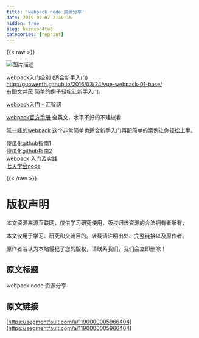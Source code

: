 ```yaml
---
title: 'webpack node 资源分享' 
date: 2019-02-07 2:30:15
hidden: true
slug: bxznxod4te8
categories: [reprint]
---
```


{{< raw >}}

                    
<p><span class="img-wrap"><img data-src="/img/bVzbAc" src="https://static.alili.tech/img/bVzbAc" alt="图片描述" title="图片描述" style="cursor: pointer; display: inline;"></span></p>
<p>webpack入门级别 (适合新手入门)<br><a href="http://guowenfh.github.io/2016/03/24/vue-webpack-01-base/" rel="nofollow noreferrer" target="_blank">http://guowenfh.github.io/2016/03/24/vue-webpack-01-base/</a><br>有图文并茂 简单的例子轻松让新手入门。</p>
<p><a href="http://www.hubwiz.com/course/5670d0a77e7d40946afc5e65/" rel="nofollow noreferrer" target="_blank">webpack入门 - 汇智网</a>  </p>
<p><a href="http://webpack.github.io/docs/motivation.html" rel="nofollow noreferrer" target="_blank">webpack官方手册</a> 全英文，水平不好的不建议看</p>
<p><a href="https://github.com/ruanyf/webpack-demos" rel="nofollow noreferrer" target="_blank">阮一峰的webpack</a>  这个非常简单也适合新手入门再配简单的案例让你轻松上手。</p>
<p><a href="https://github.com/vikingmute/webpack-for-fools/blob/master/entries/chapter-1.md" rel="nofollow noreferrer" target="_blank">傻瓜化github指南1</a><br><a href="https://github.com/vikingmute/webpack-for-fools/blob/master/entries/chapter-2.md" rel="nofollow noreferrer" target="_blank">傻瓜化github指南2</a><br><a href="http://www.w3ctech.com/topic/1557" rel="nofollow noreferrer" target="_blank">webpack 入门及实践</a><br><a href="http://nqdeng.github.io/7-days-nodejs/" rel="nofollow noreferrer" target="_blank">七天学会node</a></p>

                
{{< /raw >}}

# 版权声明
本文资源来源互联网，仅供学习研究使用，版权归该资源的合法拥有者所有，

本文仅用于学习、研究和交流目的。转载请注明出处、完整链接以及原作者。

原作者若认为本站侵犯了您的版权，请联系我们，我们会立即删除！

## 原文标题
webpack node 资源分享

## 原文链接
[https://segmentfault.com/a/1190000005966404](https://segmentfault.com/a/1190000005966404)

